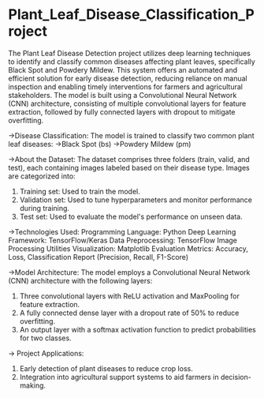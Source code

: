 # Plant_Leaf_Disease_Classification_Project
The Plant Leaf Disease Detection project utilizes deep learning techniques to identify and classify common diseases affecting plant leaves, specifically Black Spot and Powdery Mildew. 
This system offers an automated and efficient solution for early disease detection, reducing reliance on manual inspection and enabling timely interventions for farmers and agricultural stakeholders. The model is built using a Convolutional Neural Network (CNN) architecture, consisting of multiple convolutional layers for feature extraction, followed by fully connected layers with dropout to mitigate overfitting.

->Disease Classification:
The model is trained to classify two common plant leaf diseases:
->Black Spot (bs)
->Powdery Mildew (pm)

->About the Dataset:
The dataset comprises three folders (train, valid, and test), each containing images labeled based on their disease type.
Images are categorized into:
1. Training set: Used to train the model.
2. Validation set: Used to tune hyperparameters and monitor performance during training.
3. Test set: Used to evaluate the model's performance on unseen data.

->Technologies Used:
Programming Language: Python
Deep Learning Framework: TensorFlow/Keras
Data Preprocessing: TensorFlow Image Processing Utilities
Visualization: Matplotlib
Evaluation Metrics: Accuracy, Loss, Classification Report (Precision, Recall, F1-Score)

->Model Architecture:
The model employs a Convolutional Neural Network (CNN) architecture with the following layers:
1. Three convolutional layers with ReLU activation and MaxPooling for feature extraction.
2. A fully connected dense layer with a dropout rate of 50% to reduce overfitting.
3. An output layer with a softmax activation function to predict probabilities for two classes.

-> Project Applications:
1. Early detection of plant diseases to reduce crop loss.
2. Integration into agricultural support systems to aid farmers in decision-making.


